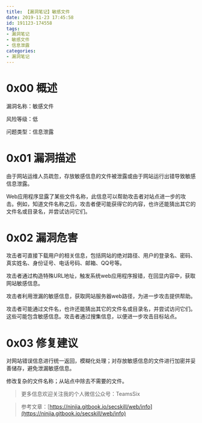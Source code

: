 ```yaml
---
title: 【漏洞笔记】敏感文件
date: 2019-11-23 17:45:58
id: 191123-174558
tags:
- 漏洞笔记
- 敏感文件
- 信息泄露
categories:
- 漏洞笔记
---
```

# 0x00 概述
漏洞名称：敏感文件

风险等级：低

问题类型：信息泄露

# 0x01 漏洞描述
由于网站运维人员疏忽，存放敏感信息的文件被泄露或由于网站运行出错导致敏感信息泄露。

Web应用程序显露了某些文件名称，此信息可以帮助攻击者对站点进一步的攻击。例如，知道文件名称之后，攻击者便可能获得它的内容，也许还能猜出其它的文件名或目录名，并尝试访问它们。
<!--more-->
# 0x02 漏洞危害
攻击者可直接下载用户的相关信息，包括网站的绝对路径、用户的登录名、密码、真实姓名、身份证号、电话号码、邮箱、QQ号等。

攻击者通过构造特殊URL地址，触发系统web应用程序报错，在回显内容中，获取网站敏感信息。

攻击者利用泄漏的敏感信息，获取网站服务器web路径，为进一步攻击提供帮助。

攻击者可能通过文件名，也许还能猜出其它的文件名或目录名，并尝试访问它们。这些可能包含敏感信息。攻击者通过搜集信息，以便进一步攻击目标站点。

# 0x03 修复建议
对网站错误信息进行统一返回，模糊化处理；对存放敏感信息的文件进行加密并妥善储存，避免泄漏敏感信息。

修改复杂的文件名称；从站点中除去不需要的文件。

>更多信息欢迎关注我的个人微信公众号：TeamsSix


>参考文章：[https://ninjia.gitbook.io/secskill/web/info](https://ninjia.gitbook.io/secskill/web/info)